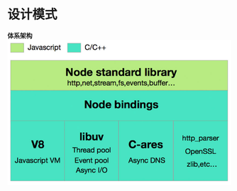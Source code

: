 # 设计模式

**体系架构**
![node.js](https://github.com/BigbangBang/learningNotes/blob/main/picture/node.js.jpeg)